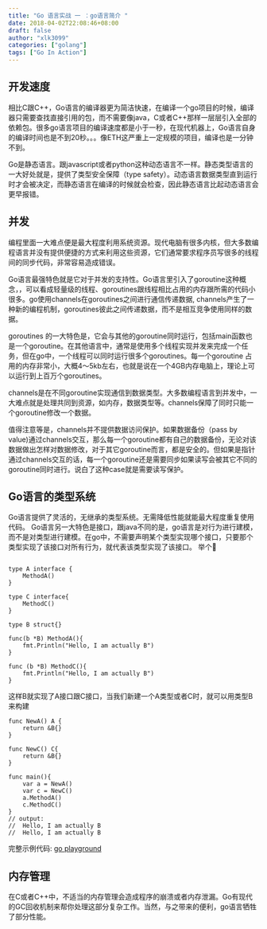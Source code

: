 ```yaml
---
title: "Go 语言实战 一 ：go语言简介 "
date: 2018-04-02T22:08:46+08:00
draft: false
author: "xlk3099"
categories: ["golang"]
tags: ["Go In Action"]
---
```


## 开发速度
相比C跟C++，Go语言的编译器更为简洁快速，在编译一个go项目的时候，编译器只需要查找直接引用的包，而不需要像java，C或者C++那样一层层引入全部的依赖包。很多go语言项目的编译速度都是小于一秒，在现代机器上，Go语言自身的编译时间也是不到20秒。。。像ETH这严重上一定规模的项目，编译也是一分钟不到。

Go是静态语言。跟javascript或者python这种动态语言不一样。静态类型语言的一大好处就是，提供了类型安全保障（type safety）。动态语言数据类型直到运行时才会被决定，而静态语言在编译的时候就会检查，因此静态语言比起动态语言会更早报错。

## 并发
编程里面一大难点便是最大程度利用系统资源。现代电脑有很多内核，但大多数编程语言并没有提供便捷的方式来利用这些资源，它们通常要求程序员写很多的线程间的同步代码，非常容易造成错误。

Go语言最强特色就是它对于并发的支持性。Go语言里引入了goroutine这种概念，，可以看成轻量级的线程、goroutines跟线程相比占用的内存跟所需的代码小很多。go使用channels在goroutines之间进行通信传递数据, channels产生了一种新的编程机制，goroutines彼此之间传递数据，而不是相互竞争使用同样的数据。

goroutines 的一大特色是，它会与其他的goroutine同时运行，包括main函数也是一个goroutine。在其他语言中，通常是使用多个线程实现并发来完成一个任务，但在go中，一个线程可以同时运行很多个goroutines。每一个goroutine 占用的内存非常小，大概4～5kb左右，也就是说在一个4GB内存电脑上，理论上可以运行到上百万个goroutines。

channels是在不同goroutine实现通信到数据类型。大多数编程语言到并发中，一大难点就是处理共同到资源，如内存，数据类型等。channels保障了同时只能一个goroutine修改一个数据。

值得注意等是，channels并不提供数据访问保护。如果数据备份（pass by value)通过channels交互，那么每一个goroutine都有自己的数据备份，无论对该数据做出怎样对数据修改，对于其它goroutine而言，都是安全的。但如果是指针通过channels交互的话，每一个goroutine还是需要同步如果读写会被其它不同的goroutine同时进行。说白了这种case就是需要读写保护。

## Go语言的类型系统
Go语言提供了灵活的，无继承的类型系统。无需降低性能就能最大程度重复使用代码。
Go语言另一大特色是接口，跟java不同的是，go语言是对行为进行建模，而不是对类型进行建模。在go中，不需要声明某个类型实现哪个接口，只要那个类型实现了该接口对所有行为，就代表该类型实现了该接口。
举个🌰

```golang

type A interface {
    MethodA()
}

type C interface{
    MethodC()
}

type B struct{}

func(b *B) MethodA(){
    fmt.Println("Hello, I am actually B")
}

func (b *B) MethodC(){
    fmt.Println("Hello, I am actually B")
}
```
这样B就实现了A接口跟C接口，当我们新建一个A类型或者C时，就可以用类型B来构建

```golang
func NewA() A {
    return &B{}
}

func NewC() C{
    return &B{}
}

func main(){
    var a = NewA()
    var c = NewC()
    a.MethodA()
    c.MethodC()
}
// output:
//  Hello, I am actually B
//  Hello, I am actually B
```
完整示例代码: [go playground](https://play.golang.org/p/ZG12dM52qlM)

## 内存管理
在C或者C++中，不适当的内存管理会造成程序的崩溃或者内存泄漏。Go有现代的GC回收机制来帮你处理这部分复杂工作。当然，与之带来的便利，go语言牺牲了部分性能。